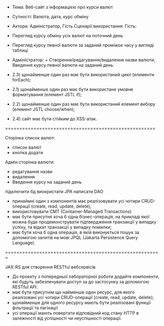 + Тема: Веб-сайт з інформацією про курси валют
+ Сутності: Валюта, дата, курс обміну
+ Актори: Адміністратор, Гість
  Сценарії використання:
  Гість:
+ Перегляд курсу обміну усіх валют на поточний день
+ Перегляд курсу певної валюти за заданий проміжок часу у вигляді таблиці
+ Адміністратор: + Створення/редагування/видалення назви валюти, Введення курсу певної валюти на заданий день

+ 2.3) щонайменше один раз має бути використаний цикл (елементи forEach);
+ 2.1) щонайменше один раз має бути використане умовне форматування (елемент JSTL if);
+ 2.2) щонайменше один раз має бути використаний елемент вибору (елемент JSTL choose/when);
+ 2.4) сайт має бути стійким до XSS-атак.

=====================================================

Сторінка список валют:
- список валют
- кнопка додати

Адмін сторінка валюти:
- редагування назви
- видалення
- Введення курсу на заданий день





підключити бд
виокристати JPA написати DAO

- принаймні один з компонентів має реалізовувати усі чотири CRUD-операції (create, read, update, delete);
- використовувати CMT (Container-Managed Transactions)
- має бути присутня хоча б одна бізнес-операція, на прикладі якої можна буде продемонструвати підтвердження транзакції у випадку успіху, та відкат транзакції у випадку помилки;
- має бути хоча б одна операція, в якій виконується пошук за допомогою запитів на мові JPQL (Jakarta Persistence Query Language).

=======================================================

JAX-RS для створення RESTful вебсервісів

- До проекту з попередньої лабораторної роботи додайте компоненти, які будуть забезпечувати доступ за до застосунку за допомогою RESTful API.
- має бути присутнім що найменше один ресурс, для якого реалізовані усі чотири CRUD-операції (create, read, update, delete);
- щонайменше для одного ресурсу мають бути реалізовані функції фільтрації та пагінації
- усі операції мають повертати відповідний код стану HTTP в залежності від успішності чи неуспішності операції.
